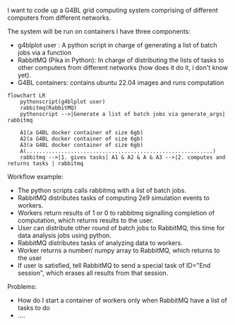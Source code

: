 I want to code up a G4BL grid computing system comprising of different computers from different networks.

The system will be run on containers
I have three components:
- g4blplot user : A python script in charge of generating a list of batch jobs via a function
- RabbitMQ (Pika in Python): In charge of distributing the lists of tasks to other computers from different networks (how does it do it, i don't know yet).
- G4BL containers: contains ubuntu 22.04 images and runs computation
```mermaid
flowchart LR
    pythonscript(g4blplot user)
    rabbitmq(RabbitMQ)
    pythonscript -->|Generate a list of batch jobs via generate_args| rabbitmq
    
    A1(a G4BL docker container of size 6gb)
    A2(a G4BL docker container of size 6gb)
    A3(a G4BL docker container of size 6gb)
    A(...........................................................)
    rabbitmq -->|1. gives tasks| A1 & A2 & A & A3 -->|2. computes and returns tasks | rabbitmq
```
Workflow example: 
- The python scripts calls rabbitmq with a list of batch jobs.
- RabbitMQ distributes tasks of computing 2e9 simulation events to workers.
- Workers return results of 1 or 0 to rabbitmq signalling completion of computation, which returns results to the user.
- User can distribute other round of batch jobs to RabbitMQ, this time for data analysis jobs using python.
- RabbitMQ distributes tasks of analyzing data to workers.
- Worker returns a number/ numpy array to RabbitMQ, which returns to the user
- If user is satisfied, tell RabbitMQ to send a special task of ID="End session",  which erases all results from that session.

Problems:
- How do I start a container of workers only when RabbitMQ have a list of tasks to do
- ....

